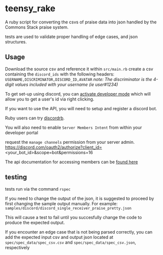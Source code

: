 # teensy_rake

A ruby script for converting the csvs of praise data into json handled by the Commons Stack praise system.

tests are used to validate proper handling of edge cases, and json structures.

## Usage

Download the source csv and reference it within `src/main.rb`
create a csv containing the `discord_ids` with the following headers:
`USERNAME,DISCRIMINATOR,DISCORD_ID,AVATAR`
*note: The discriminator is the 4-digit values included with your username (ie user#1234)*

To get set-up using discord, you can [activate developer mode](https://www.howtogeek.com/714348/how-to-enable-or-disable-developer-mode-on-discord/) which will allow you to get a user's id via right clicking.

If you want to use the API, you will need to setup and register a discord bot. 

Ruby users can try [discordrb](https://github.com/discordrb/discordrb/).

You will also need to enable `Server Members Intent` from within your developer portal

 request the `manage channels` permission from your server admin. 
 https://discord.com/oauth2/authorize?client_id=<your_bot_id>&scope=bot&permissions=16

The api documentation for accessing members can be [found here](https://discord.com/developers/docs/resources/guild)

## testing

tests run via the command `rspec`

If you need to change the output of the json, it is suggested to proceed by first changing the sample output manually.  For example:
`samples/discord/discord_single_receiver_praise_pretty.json`

This will cause a test to fail until you succesfully change the code to produce the expected output.

If you encounter an edge case that is not being parsed correctly, you can add the expected input csv and output json located at `spec/spec_data/spec_csv.csv` and `spec/spec_data/spec_csv.json`, respectively